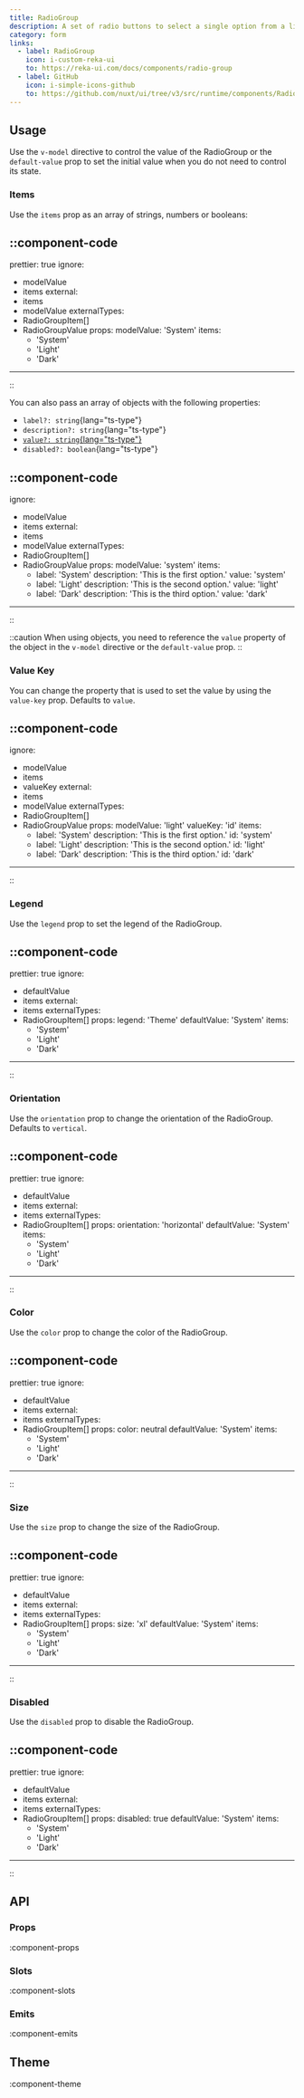 ```yaml
---
title: RadioGroup
description: A set of radio buttons to select a single option from a list.
category: form
links:
  - label: RadioGroup
    icon: i-custom-reka-ui
    to: https://reka-ui.com/docs/components/radio-group
  - label: GitHub
    icon: i-simple-icons-github
    to: https://github.com/nuxt/ui/tree/v3/src/runtime/components/RadioGroup.vue
---
```


## Usage

Use the `v-model` directive to control the value of the RadioGroup or the `default-value` prop to set the initial value when you do not need to control its state.

### Items

Use the `items` prop as an array of strings, numbers or booleans:

::component-code
---
prettier: true
ignore:
  - modelValue
  - items
external:
  - items
  - modelValue
externalTypes:
  - RadioGroupItem[]
  - RadioGroupValue
props:
  modelValue: 'System'
  items:
    - 'System'
    - 'Light'
    - 'Dark'
---
::

You can also pass an array of objects with the following properties:

- `label?: string`{lang="ts-type"}
- `description?: string`{lang="ts-type"}
- [`value?: string`{lang="ts-type"}](#value-key)
- `disabled?: boolean`{lang="ts-type"}

::component-code
---
ignore:
  - modelValue
  - items
external:
  - items
  - modelValue
externalTypes:
  - RadioGroupItem[]
  - RadioGroupValue
props:
  modelValue: 'system'
  items:
    - label: 'System'
      description: 'This is the first option.'
      value: 'system'
    - label: 'Light'
      description: 'This is the second option.'
      value: 'light'
    - label: 'Dark'
      description: 'This is the third option.'
      value: 'dark'
---
::

::caution
When using objects, you need to reference the `value` property of the object in the `v-model` directive or the `default-value` prop.
::

### Value Key

You can change the property that is used to set the value by using the `value-key` prop. Defaults to `value`.

::component-code
---
ignore:
  - modelValue
  - items
  - valueKey
external:
  - items
  - modelValue
externalTypes:
  - RadioGroupItem[]
  - RadioGroupValue
props:
  modelValue: 'light'
  valueKey: 'id'
  items:
    - label: 'System'
      description: 'This is the first option.'
      id: 'system'
    - label: 'Light'
      description: 'This is the second option.'
      id: 'light'
    - label: 'Dark'
      description: 'This is the third option.'
      id: 'dark'
---
::

### Legend

Use the `legend` prop to set the legend of the RadioGroup.

::component-code
---
prettier: true
ignore:
  - defaultValue
  - items
external:
  - items
externalTypes:
  - RadioGroupItem[]
props:
  legend: 'Theme'
  defaultValue: 'System'
  items:
    - 'System'
    - 'Light'
    - 'Dark'
---
::

### Orientation

Use the `orientation` prop to change the orientation of the RadioGroup. Defaults to `vertical`.

::component-code
---
prettier: true
ignore:
  - defaultValue
  - items
external:
  - items
externalTypes:
  - RadioGroupItem[]
props:
  orientation: 'horizontal'
  defaultValue: 'System'
  items:
    - 'System'
    - 'Light'
    - 'Dark'
---
::

### Color

Use the `color` prop to change the color of the RadioGroup.

::component-code
---
prettier: true
ignore:
  - defaultValue
  - items
external:
  - items
externalTypes:
  - RadioGroupItem[]
props:
  color: neutral
  defaultValue: 'System'
  items:
    - 'System'
    - 'Light'
    - 'Dark'
---
::

### Size

Use the `size` prop to change the size of the RadioGroup.

::component-code
---
prettier: true
ignore:
  - defaultValue
  - items
external:
  - items
externalTypes:
  - RadioGroupItem[]
props:
  size: 'xl'
  defaultValue: 'System'
  items:
    - 'System'
    - 'Light'
    - 'Dark'
---
::

### Disabled

Use the `disabled` prop to disable the RadioGroup.

::component-code
---
prettier: true
ignore:
  - defaultValue
  - items
external:
  - items
externalTypes:
  - RadioGroupItem[]
props:
  disabled: true
  defaultValue: 'System'
  items:
    - 'System'
    - 'Light'
    - 'Dark'
---
::

## API

### Props

:component-props

### Slots

:component-slots

### Emits

:component-emits

## Theme

:component-theme
